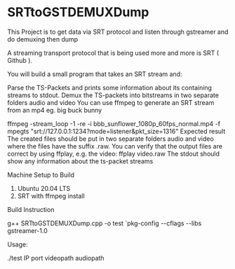 # SRTtoGSTDEMUXDump
This Project is to get data via SRT protocol and listen through gstreamer  and do demuxing then dump

A streaming transport protocol that is being used more and more is SRT ( Github ).

You will build a small program that takes an SRT stream and:

Parse the TS-Packets and prints some information about its containing streams to stdout.
Demux the TS-packets into bitstreams in two separate folders audio and video
You can use ffmpeg to generate an SRT stream from an mp4 eg. big buck bunny

ffmpeg -stream_loop -1 -re -i bbb_sunflower_1080p_60fps_normal.mp4 -f mpegts "srt://127.0.0.1:1234?mode=listener&pkt_size=1316"
Expected result
The created files should be put in two separate folders audio and video where the files have the suffix .raw. You can verify that the output files are correct by using ffplay, e.g. the video: ffplay video.raw
The stdout should show any information about the ts-packet streams


Machine Setup to Build
1) Ubuntu 20.04 LTS
2) SRT with ffmpeg install


Build Instruction

g++ SRTtoGSTDEMUXDump.cpp -o test `pkg-config --cflags --libs gstreamer-1.0


Usage:

./test  IP port videopath audiopath


